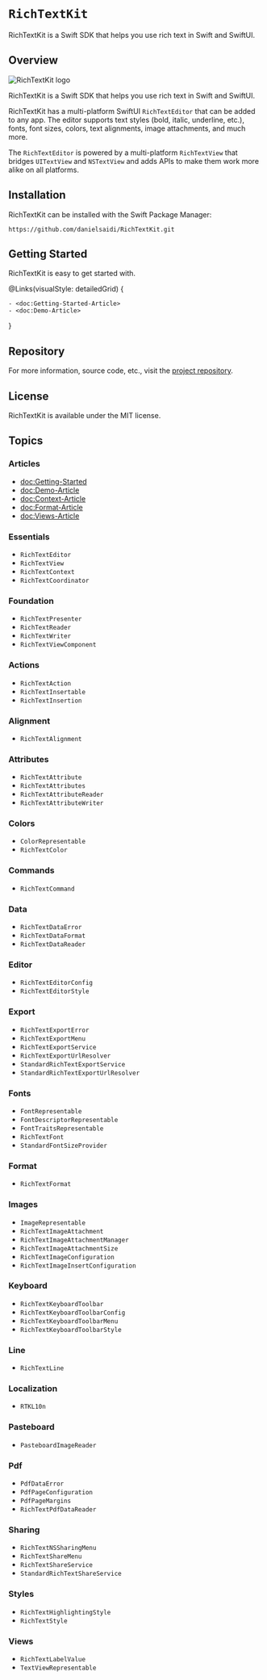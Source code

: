 # ``RichTextKit``

RichTextKit is a Swift SDK that helps you use rich text in Swift and SwiftUI.


## Overview

![RichTextKit logo](Logo.png)

RichTextKit is a Swift SDK that helps you use rich text in Swift and SwiftUI.

RichTextKit has a multi-platform SwiftUI ``RichTextEditor`` that can be added to any app. The editor supports text styles (bold, italic, underline, etc.), fonts, font sizes, colors, text alignments, image attachments, and much more.

The ``RichTextEditor`` is powered by a multi-platform `RichTextView` that bridges `UITextView` and `NSTextView` and adds APIs to make them work more alike on all platforms.



## Installation

RichTextKit can be installed with the Swift Package Manager:

```
https://github.com/danielsaidi/RichTextKit.git
```



## Getting Started

RichTextKit is easy to get started with.

@Links(visualStyle: detailedGrid) {
    
    - <doc:Getting-Started-Article>
    - <doc:Demo-Article>
}



## Repository

For more information, source code, etc., visit the [project repository](https://github.com/danielsaidi/RichTextKit).



## License

RichTextKit is available under the MIT license.



## Topics

### Articles

- <doc:Getting-Started>
- <doc:Demo-Article>
- <doc:Context-Article>
- <doc:Format-Article>
- <doc:Views-Article>

### Essentials

- ``RichTextEditor``
- ``RichTextView``
- ``RichTextContext``
- ``RichTextCoordinator``

### Foundation

- ``RichTextPresenter``
- ``RichTextReader``
- ``RichTextWriter``
- ``RichTextViewComponent``

### Actions

- ``RichTextAction``
- ``RichTextInsertable``
- ``RichTextInsertion``

### Alignment

- ``RichTextAlignment``

### Attributes

- ``RichTextAttribute``
- ``RichTextAttributes``
- ``RichTextAttributeReader``
- ``RichTextAttributeWriter``

### Colors

- ``ColorRepresentable``
- ``RichTextColor``

### Commands

- ``RichTextCommand``

### Data

- ``RichTextDataError``
- ``RichTextDataFormat``
- ``RichTextDataReader``

### Editor

- ``RichTextEditorConfig``
- ``RichTextEditorStyle``

### Export

- ``RichTextExportError``
- ``RichTextExportMenu``
- ``RichTextExportService``
- ``RichTextExportUrlResolver``
- ``StandardRichTextExportService``
- ``StandardRichTextExportUrlResolver``

### Fonts

- ``FontRepresentable``
- ``FontDescriptorRepresentable``
- ``FontTraitsRepresentable``
- ``RichTextFont``
- ``StandardFontSizeProvider``

### Format

- ``RichTextFormat``

### Images

- ``ImageRepresentable``
- ``RichTextImageAttachment``
- ``RichTextImageAttachmentManager``
- ``RichTextImageAttachmentSize``
- ``RichTextImageConfiguration``
- ``RichTextImageInsertConfiguration``

### Keyboard

- ``RichTextKeyboardToolbar``
- ``RichTextKeyboardToolbarConfig``
- ``RichTextKeyboardToolbarMenu``
- ``RichTextKeyboardToolbarStyle``

### Line

- ``RichTextLine``

### Localization

- ``RTKL10n``

### Pasteboard

- ``PasteboardImageReader``

### Pdf

- ``PdfDataError``
- ``PdfPageConfiguration``
- ``PdfPageMargins``
- ``RichTextPdfDataReader``

### Sharing

- ``RichTextNSSharingMenu``
- ``RichTextShareMenu``
- ``RichTextShareService``
- ``StandardRichTextShareService``

### Styles

- ``RichTextHighlightingStyle``
- ``RichTextStyle``

### Views

- ``RichTextLabelValue``
- ``TextViewRepresentable``



[License]: https://github.com/danielsaidi/RichTextKit/blob/master/LICENSE
[Repository]: https://github.com/danielsaidi/RichTextKit
